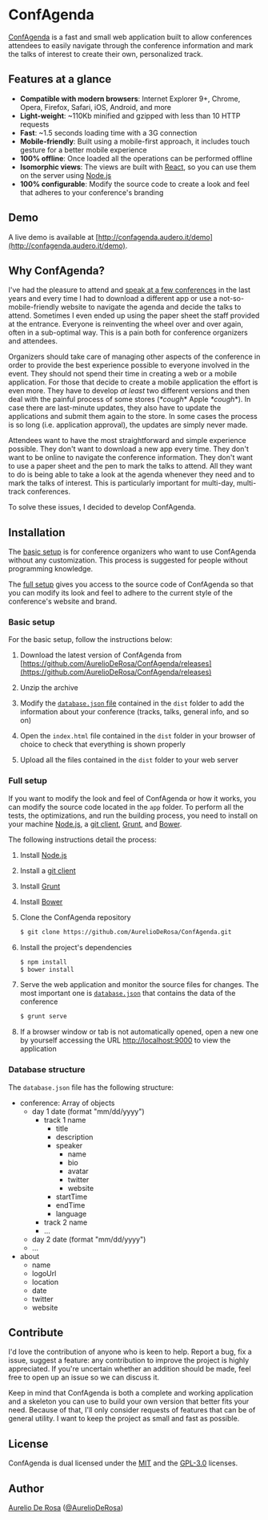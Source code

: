 # ConfAgenda

[ConfAgenda](http://confagenda.audero.it) is a fast and small web application built to allow conferences attendees to easily navigate through the conference information and mark the talks of interest to create their own, personalized track.

## Features at a glance

- **Compatible with modern browsers**: Internet Explorer 9+, Chrome, Opera, Firefox, Safari, iOS, Android, and more
- **Light-weight**: ~110Kb minified and gzipped with less than 10 HTTP requests
- **Fast**: ~1.5 seconds loading time with a 3G connection
- **Mobile-friendly**: Built using a mobile-first approach, it includes touch gesture for a better mobile experience
- **100% offline**: Once loaded all the operations can be performed offline
- **Isomorphic views**: The views are built with [React](http://facebook.github.io/react/), so you can use them on the server using [Node.js](http://nodejs.org/)
- **100% configurable**: Modify the source code to create a look and feel that adheres to your conference's branding

## Demo

A live demo is available at [http://confagenda.audero.it/demo](http://confagenda.audero.it/demo).

## Why ConfAgenda?

I've had the pleasure to attend and [speak at a few conferences](http://aurelio.audero.it/speaking) in the last years and every time I had to download a different app or use a not-so-mobile-friendly website to navigate the agenda and decide the talks to attend. Sometimes I even ended up using the paper sheet the staff provided at the entrance. Everyone is reinventing the wheel over and over again, often in a sub-optimal way. This is a pain both for conference organizers and attendees.

Organizers should take care of managing other aspects of the conference in order to provide the best experience possible to everyone involved in the event. They should not spend their time in creating a web or a mobile application. For those that decide to create a mobile application the effort is even more. They have to develop *at least* two different versions and then deal with the painful process of some stores (*\*cough*\* Apple *\*cough*\*). In case there are last-minute updates, they also have to update the applications and submit them again to the store. In some cases the process is so long (i.e. application approval), the updates are simply never made.

Attendees want to have the most straightforward and simple experience possible. They don't want to download a new app every time. They don't want to be online to navigate the conference information. They don't want to use a paper sheet and the pen to mark the talks to attend. All they want to do is being able to take a look at the agenda whenever they need and to mark the talks of interest. This is particularly important for multi-day, multi-track conferences.

To solve these issues, I decided to develop ConfAgenda.

## Installation

The [basic setup](#basic-setup) is for conference organizers who want to use ConfAgenda without any customization. This process is suggested for people without programming knowledge.

The [full setup](#full-setup) gives you access to the source code of ConfAgenda so that you can modify its look and feel to adhere to the current style of the conference's website and brand.

### Basic setup

For the basic setup, follow the instructions below:

1. Download the latest version of ConfAgenda from [https://github.com/AurelioDeRosa/ConfAgenda/releases](https://github.com/AurelioDeRosa/ConfAgenda/releases)

2. Unzip the archive

3. Modify the [`database.json` file](#database-structure) contained in the `dist` folder to add the information about your conference (tracks, talks, general info, and so on)

4. Open the `index.html` file contained in the `dist` folder in your browser of choice to check that everything is shown properly

5. Upload all the files contained in the `dist` folder to your web server

### Full setup

If you want to modify the look and feel of ConfAgenda or how it works, you can modify the source code located in the `app` folder. To perform all the tests, the optimizations, and run the building process, you need to install on your machine [Node.js](http://nodejs.org), a [git client](http://git-scm.com/download/), [Grunt](http://gruntjs.com), and [Bower](http://bower.io).

The following instructions detail the process:

1. Install [Node.js](http://nodejs.org/)

2. Install a [git client](http://git-scm.com/download/)

3. Install [Grunt](http://gruntjs.com/getting-started#installing-the-cli)

4. Install [Bower](http://bower.io/#install-bower)

5. Clone the ConfAgenda repository
   ```sh
   $ git clone https://github.com/AurelioDeRosa/ConfAgenda.git
   ```

6. Install the project's dependencies
   ```sh
   $ npm install
   $ bower install
   ```

7. Serve the web application and monitor the source files for changes. The most important one is [`database.json`](#database-structure) that contains the data of the conference
   ```sh
   $ grunt serve
   ```

8. If a browser window or tab is not automatically opened, open a new one  by yourself accessing the URL [http://localhost:9000](http://localhost:8000) to view the application

### Database structure

The `database.json` file has the following structure:

- conference: Array of objects
  - day 1 date (format "mm/dd/yyyy")
     - track 1 name
         - title
         - description
         - speaker
             - name
             - bio
             - avatar
             - twitter
             - website
         - startTime
         - endTime
         - language
     - track 2 name
     - ...
  - day 2 date (format "mm/dd/yyyy")
  - ...
- about
  - name
  - logoUrl
  - location
  - date
  - twitter
  - website

## Contribute

I'd love the contribution of anyone who is keen to help. Report a bug, fix a issue, suggest a feature: any contribution to improve the project is highly appreciated. If you're uncertain whether an addition should be made, feel free to open up an issue so we can discuss it.

Keep in mind that ConfAgenda is both a complete and working application and a skeleton you can use to build your own version that better fits your need. Because of that, I'll only consider requests of features that can be of general utility. I want to keep the project as small and fast as possible.

## License

ConfAgenda is dual licensed under the [MIT](http://www.opensource.org/licenses/MIT) and the [GPL-3.0](http://opensource.org/licenses/GPL-3.0) licenses.

## Author

[Aurelio De Rosa](http://www.audero.it) ([@AurelioDeRosa](https://twitter.com/AurelioDeRosa))
